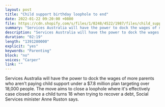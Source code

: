 ```yaml
---
layout: post
title: "Child support birthday loophole to end"
date: 2022-01-22 09:20:00 +0800
file: https://cdn.shopify.com/s/files/1/0248/4522/1987/files/child_support_birthday_loophole_to_end.mp3?v=1642841500
summary: "Services Australia will have the power to dock the wages of more parents who aren't paying child support under a $7.8 million plan targeting over 18,000 people. The move aims to close a loophole where it's effectively case closed once a child turns 18 when trying to recover a debt, Social Services minister Anne Ruston says."
description: "Services Australia will have the power to dock the wages of more parents who aren't paying child support under a $7.8 million plan targeting over 18,000 people. The move aims to close a loophole where it's effectively case closed once a child turns 18 when trying to recover a debt, Social Services minister Anne Ruston says."
duration: "02:19"
length: "1391280000"
explicit: "yes"
keywords: "Parenting"
block: "no"
voices: "Carper"
link: ""
---
```


Services Australia will have the power to dock the wages of more parents who aren't paying child support under a $7.8 million plan targeting over 18,000 people. The move aims to close a loophole where it's effectively case closed once a child turns 18 when trying to recover a debt, Social Services minister Anne Ruston says.
